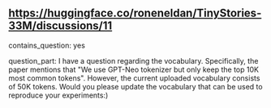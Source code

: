 ## https://huggingface.co/roneneldan/TinyStories-33M/discussions/11

contains_question: yes

question_part: I have a question regarding the vocabulary. Specifically, the paper mentions that "We use GPT-Neo tokenizer but only keep the top 10K most common tokens". However, the current uploaded vocabulary consists of 50K tokens. Would you please update the vocabulary that can be used to reproduce your experiments:)